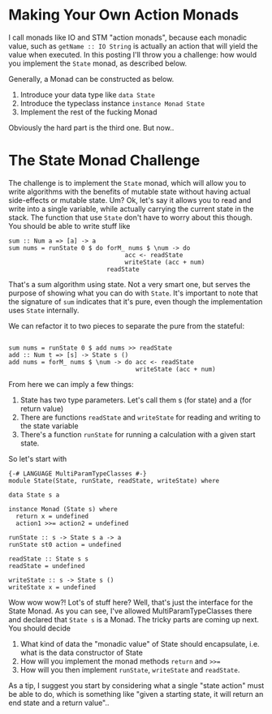 Making Your Own Action Monads
=============================

I call monads like IO and STM "action monads", because each monadic
value, such as `getName :: IO String` is actually an action that will 
yield the value when executed. In this posting I'll throw you a
challenge: how would you implement the `State` monad, as described
below.

Generally, a Monad can be constructed as below.
 
1. Introduce your data type like `data State`
2. Introduce the typeclass instance `instance Monad State`
3. Implement the rest of the fucking Monad

Obviously the hard part is the third one. But now..

The State Monad Challenge
=========================

The challenge is to implement the `State` monad, which will allow you to
write algorithms with the benefits of mutable state without having
actual side-effects or mutable state. Um? Ok, let's say it allows you to
read and write into a single variable, while actually carrying the
current state in the stack. The function that use `State` don't have to
worry about this though. You should be able to write stuff like

~~~ .haskell
sum :: Num a => [a] -> a
sum nums = runState 0 $ do forM_ nums $ \num -> do 
                                acc <- readState
                                writeState (acc + num)
                           readState
~~~

That's a sum algorithm using state. Not a very smart one, but serves the
purpose of showing what you can do with `State`. It's important to note
that the signature of `sum` indicates that it's pure, even though the
implementation uses `State` internally.

We can refactor it to two pieces to separate the pure from the stateful:

~~~ .haskell

sum nums = runState 0 $ add nums >> readState
add :: Num t => [s] -> State s ()
add nums = forM_ nums $ \num -> do acc <- readState
                                   writeState (acc + num)
~~~

From here we can imply a few things:

1. State has two type parameters. Let's call them s (for state) and a
   (for return value)
2. There are functions `readState` and `writeState` for reading and
   writing to the state variable
3. There's a function `runState` for running a calculation with a given
   start state.

So let's start with

~~~ .haskell
{-# LANGUAGE MultiParamTypeClasses #-}
module State(State, runState, readState, writeState) where

data State s a

instance Monad (State s) where
  return x = undefined
  action1 >>= action2 = undefined

runState :: s -> State s a -> a
runState st0 action = undefined

readState :: State s s
readState = undefined

writeState :: s -> State s ()
writeState x = undefined
~~~

Wow wow wow?! Lot's of stuff here? Well, that's just the interface for
the State Monad. As you can see, I've allowed MultiParamTypeClasses
there and declared that `State s` is a Monad. The tricky parts are
coming up next. You should decide

1. What kind of data the "monadic value" of State should encapsulate,
   i.e. what is the data constructor of State
2. How will you implement the monad methods `return` and `>>=`
3. How will you then implement `runState`, `writeState` and `readState`.

As a tip, I suggest you start by considering what a single "state
action" must be able to do, which is something like "given a starting
state, it will return an end state and a return value"..
